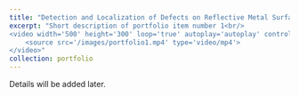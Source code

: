 ```yaml
---
title: "Detection and Localization of Defects on Reflective Metal Surface in Industrial Setting"
excerpt: "Short description of portfolio item number 1<br/>
<video width='500' height='300' loop='true' autoplay='autoplay' controls=muted>
	<source src='/images/portfolio1.mp4' type='video/mp4'>
</video>"
collection: portfolio
---
```

Details will be added later.
